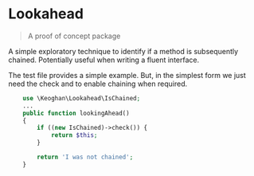 # Lookahead

> A proof of concept package

A simple exploratory technique to identify if a method is subsequently chained. Potentially useful when writing a fluent interface.

The test file provides a simple example. But, in the simplest form we just need the check and to enable chaining when required.

```php
    use \Keoghan\Lookahead\IsChained;
    ...
    public function lookingAhead()
    {
        if ((new IsChained)->check()) {
            return $this;
        }

        return 'I was not chained';
    }
```
